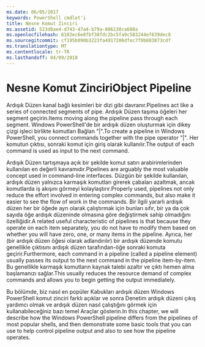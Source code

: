 ```yaml
---
ms.date: 06/05/2017
keywords: PowerShell cmdlet'i
title: Nesne Komut Zinciri
ms.assetid: 523d8ae4-d743-47a4-b79a-806130ca688a
ms.openlocfilehash: 6102ec6e8fbf38fdc2bc5fa9c583244ef639dec8
ms.sourcegitcommit: cf195b090b3223fa4917206dfec7f0b603873cdf
ms.translationtype: MT
ms.contentlocale: tr-TR
ms.lasthandoff: 04/09/2018
---
```

# <a name="object-pipeline"></a><span data-ttu-id="46196-103">Nesne Komut Zinciri</span><span class="sxs-lookup"><span data-stu-id="46196-103">Object Pipeline</span></span>
<span data-ttu-id="46196-104">Ardışık Düzen kanal bağlı kesimleri bir dizi gibi davranır.</span><span class="sxs-lookup"><span data-stu-id="46196-104">Pipelines act like a series of connected segments of pipe.</span></span> <span data-ttu-id="46196-105">Ardışık Düzen taşıma öğeleri her segment geçirin.</span><span class="sxs-lookup"><span data-stu-id="46196-105">Items moving along the pipeline pass through each segment.</span></span> <span data-ttu-id="46196-106">Windows PowerShell'de bir ardışık düzen oluşturmak için dikey çizgi işleci birlikte komutları Bağlan "|".</span><span class="sxs-lookup"><span data-stu-id="46196-106">To create a pipeline in Windows PowerShell, you connect commands together with the pipe operator "|".</span></span> <span data-ttu-id="46196-107">Her komutun çıktısı, sonraki komut için giriş olarak kullanılır.</span><span class="sxs-lookup"><span data-stu-id="46196-107">The output of each command is used as input to the next command.</span></span>

<span data-ttu-id="46196-108">Ardışık Düzen tartışmaya açık bir şekilde komut satırı arabirimlerinden kullanılan en değerli kavramıdır.</span><span class="sxs-lookup"><span data-stu-id="46196-108">Pipelines are arguably the most valuable concept used in command-line interfaces.</span></span> <span data-ttu-id="46196-109">Düzgün bir şekilde kullanılan, ardışık düzen yalnızca karmaşık komutları girerek çabaları azaltmak, ancak komutlarda iş akışını görmeyi kolaylaştırır.</span><span class="sxs-lookup"><span data-stu-id="46196-109">Properly used, pipelines not only reduce the effort involved in entering complex commands, but also make it easier to see the flow of work in the commands.</span></span> <span data-ttu-id="46196-110">Bir ilgili yararlı ardışık düzen her bir öğede ayrı olarak çalıştırmak için bunları sıfır, bir ya da çok sayıda öğe ardışık düzeninde olmasına göre değiştirmek sahip olmadığını özelliğidir.</span><span class="sxs-lookup"><span data-stu-id="46196-110">A related useful characteristic of pipelines is that because they operate on each item separately, you do not have to modify them based on whether you will have zero, one, or many items in the pipeline.</span></span> <span data-ttu-id="46196-111">Ayrıca, her (bir ardışık düzen öğesi olarak adlandırılır) bir ardışık düzende komutu genellikle çıktısını ardışık düzen tarafından-öğe sonraki komuta geçirir.</span><span class="sxs-lookup"><span data-stu-id="46196-111">Furthermore, each command in a pipeline (called a pipeline element) usually passes its output to the next command in the pipeline item-by-item.</span></span> <span data-ttu-id="46196-112">Bu genellikle karmaşık komutların kaynak talebi azaltır ve çıktı hemen alma başlamanızı sağlar.</span><span class="sxs-lookup"><span data-stu-id="46196-112">This usually reduces the resource demand of complex commands and allows you to begin getting the output immediately.</span></span>

<span data-ttu-id="46196-113">Bu bölümde, biz nasıl en popüler Kabukları ardışık düzen Windows PowerShell komut zinciri farklı açıklar ve sonra Denetim ardışık düzeni çıkış yardımcı olmak ve ardışık düzen nasıl çalıştığını görmek için kullanabileceğiniz bazı temel Araçlar gösterin.</span><span class="sxs-lookup"><span data-stu-id="46196-113">In this chapter, we will describe how the Windows PowerShell pipeline differs from the pipelines of most popular shells, and then demonstrate some basic tools that you can use to help control pipeline output and also to see how the pipeline operates.</span></span>